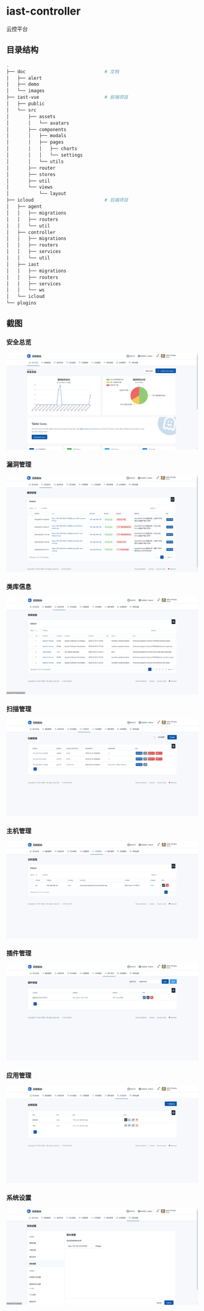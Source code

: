 # iast-controller

云控平台

## 目录结构

```bash
.
├── doc                             # 文档
│   ├── alert
│   ├── demo
│   └── images
├── iast-vue                        # 前端项目
│   ├── public
│   └── src
│       ├── assets
│       │   └── avatars
│       ├── components
│       │   ├── modals
│       │   ├── pages
│       │   │   ├── charts
│       │   │   └── settings
│       │   └── utils
│       ├── router
│       ├── stores
│       ├── util
│       └── views
│           └── layout
├── icloud                          # 后端项目
│   ├── agent
│   │   ├── migrations
│   │   ├── routers
│   │   └── util
│   ├── controller
│   │   ├── migrations
│   │   ├── routers
│   │   ├── services
│   │   └── util
│   ├── iast
│   │   ├── migrations
│   │   ├── routers
│   │   ├── services
│   │   └── ws
│   └── icloud
└── plugins
```

## 截图

### 安全总览

![安全总览](images/1.安全总览.png)

### 漏洞管理

![漏洞管理](images/2.漏洞管理.png)

### 类库信息

![类库信息](images/3.类库信息.png)

### 扫描管理

![扫描管理](images/5.扫描管理.png)

### 主机管理

![a主机管理](images/6.主机管理.png)

### 插件管理

![插件管理](images/7.插件管理.png)

### 应用管理

![应用管理](images/8.应用管理.png)

### 系统设置

![系统设置](images/9.系统设置.png)

